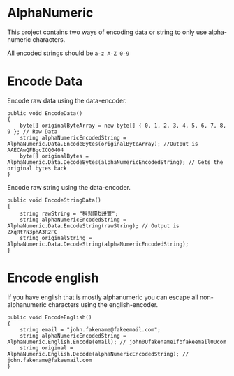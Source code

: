 # AlphaNumeric
This project contains two ways of encoding data or string to only use alpha-numeric characters.

All encoded strings should be `a-z A-Z 0-9`

# Encode Data
Encode raw data using the data-encoder.

    public void EncodeData()
    {
        byte[] originalByteArray = new byte[] { 0, 1, 2, 3, 4, 5, 6, 7, 8, 9 }; // Raw Data
        string alphaNumericEncodedString = AlphaNumeric.Data.EncodeBytes(originalByteArray); //Output is AAECAwQFBgcICQ0404
        byte[] originalBytes = AlphaNumeric.Data.DecodeBytes(alphaNumericEncodedString); // Gets the original bytes back
    }
    
Encode raw string using the data-encoder.
    
    public void EncodeStringData()
    {
        string rawString = "穥랑瞳Ⴆ䜷䉡";
        string alphaNumericEncodedString = AlphaNumeric.Data.EncodeString(rawString); // Output is ZXqRt7N3phA3R2FC
        string originalString = AlphaNumeric.Data.DecodeString(alphaNumericEncodedString);
    }

# Encode english
If you have english that is mostly alphanumeric you can escape all non-alphanumeric characters using the english-encoder.

    public void EncodeEnglish()
    {
        string email = "john.fakename@fakeemail.com";
        string alphaNumericEncodedString = AlphaNumeric.English.Encode(email); // john0Ufakename1fbfakeemail0Ucom
        string original = AlphaNumeric.English.Decode(alphaNumericEncodedString); // john.fakename@fakeemail.com
    }


